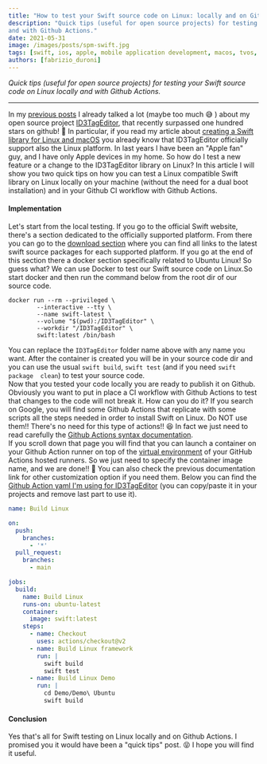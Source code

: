 ```yaml
---
title: "How to test your Swift source code on Linux: locally and on Github Actions"
description: "Quick tips (useful for open source projects) for testing your Swift source code on Linux locally 
and with Github Actions."
date: 2021-05-31
image: /images/posts/spm-swift.jpg
tags: [swift, ios, apple, mobile application development, macos, tvos, watchos]
authors: [fabrizio_duroni]
---
```


*Quick tips (useful for open source projects) for testing your Swift source code on Linux locally
and with Github Actions.*

---

In my [previous posts](https://www.fabrizioduroni.it/2018/05/08/id3tageditor-swift-read-write-id3-tag-mp3/ 
"id3tageditor swift") I already talked a lot (maybe too much :sweat_smile: ) about my open source project 
[ID3TagEditor](https://github.com/chicio/ID3TagEditor "id3 tag swift"), that recently surpassed one hundred stars on 
github! :tada: In particular, if you read my article about [creating a Swift library for Linux and macOS](https://www.fabrizioduroni.it/2019/01/03/swift-package-manager-linux-macos-create-library-executable/ "swift 
library linux macos") you already know that ID3TagEditor officially support also the Linux platform. In last years I 
have been an "Apple fan" guy, and I have only Apple devices in my home. So how do I test a new feature or a change 
to the ID3TagEditor library on Linux? In this article I will show you two quick tips on how you can test a Linux 
compatible Swift library on Linux locally on your machine (without the need for a dual boot installation) and in your 
Github CI workflow with Github Actions. 

#### Implementation

Let's start from the local testing. If you go to the official Swift website, there's a section dedicated to the 
officially supported platform. From there you can go to the [download section](https://swift.org/download/#docker) where you can find all links to the 
latest swift source packages for each supported platform. If you go at the end of this section there a docker 
section specifically related to Ubuntu Linux! So guess what? We can use Docker to test our Swift source code on 
Linux.So start docker and then run the command below from the root dir of our source code.  

```shell
docker run --rm --privileged \
        --interactive --tty \
        --name swift-latest \
        --volume "$(pwd):/ID3TagEditor" \
        --workdir "/ID3TagEditor" \
        swift:latest /bin/bash 
```

You can replace the `ID3TagEditor` folder name above with any name you want. After the container is created you will 
be in your source code dir and you can use the usual `swift build`, `swift test` (and if you need `swift package 
clean`) to test your source code.  
Now that you tested your code locally you are ready to publish it on Github. Obviously you want to put in place a 
CI workflow with Github Actions to test that changes to the code will not break it. How can you do it? If you search 
on Google, you will find some Github Actions that replicate with some scripts all the steps needed in order to 
install Swift on Linux. Do NOT use them!! There's no need for this type of actions!! :satisfied: In fact we just 
need to read carefully the [Github Actions syntax documentation](https://docs.github.com/en/actions/reference/workflow-syntax-for-github-actions#jobsjob_idcontainer "github action syntax documentation").    
If you scroll down that page you will find that you can launch a container on your Github Action runner on top of 
the [virtual environment](https://github.com/actions/virtual-environments) of your GitHub Actions hosted runners. So 
we just need to specify the container image name, and we are done!! :tada: You can also check the previous 
documentation link for other customization option if you need them. Below you can find the [Github Action yaml I'm 
using for ID3TagEditor](https://github.com/chicio/ID3TagEditor/blob/master/.github/workflows/build-linux.yml) (you can copy/paste it in your projects and remove last part to use it).

```yaml
name: Build Linux

on:
  push:
    branches:
      - '*'
  pull_request:
    branches:
      - main

jobs:
  build:
    name: Build Linux
    runs-on: ubuntu-latest
    container:
      image: swift:latest
    steps:
      - name: Checkout
        uses: actions/checkout@v2
      - name: Build Linux framework
        run: |
          swift build
          swift test
      - name: Build Linux Demo
        run: |
          cd Demo/Demo\ Ubuntu
          swift build
```

#### Conclusion

Yes that's all for Swift testing on Linux locally and on Github Actions. I promised you it would have been a "quick 
tips" post. :stuck_out_tongue_closed_eyes: I hope you will find it useful.  
